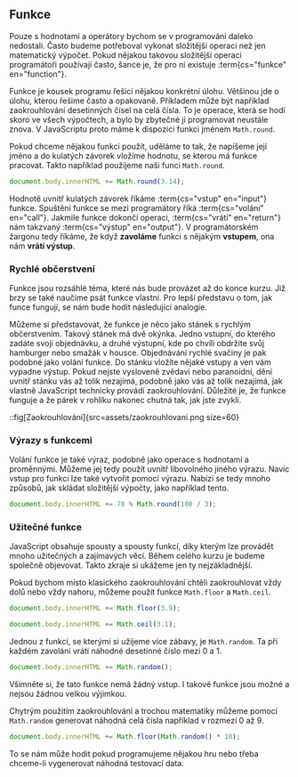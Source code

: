 ## Funkce

Pouze s hodnotami a operátory bychom se v programování daleko nedostali. Často budeme potřeboval vykonat složitější operaci než jen matematický výpočet. Pokud nějakou takovou složitější operaci programátoři používají často, šance je, že pro ni existuje :term{cs="funkce" en="function"}.

Funkce je kousek programu řešící nějakou konkrétní úlohu. Většinou jde o úlohu, kterou řešime často a opakovaně. Příkladem může být například zaokrouhlování desetinných čísel na celá čísla. To je operace, která se hodí skoro ve všech výpočtech, a bylo by zbytečné ji programovat neustále znova. V JavaScriptu proto máme k dispozici funkci jménem `Math.round`.

Pokud chceme nějakou funkci použít, uděláme to tak, že napíšeme její jméno a do kulatých závorek vložíme hodnotu, se kterou má funkce pracovat. Takto například použijeme naši funci `Math.round`.

```js
document.body.innerHTML += Math.round(3.14);
```

Hodnotě uvnitř kulatých závorek říkáme :term{cs="vstup" en="input"} funkce. Spuštění funkce se mezi programátory říká :term{cs="volání" en="call"}. Jakmile funkce dokončí operaci, :term{cs="vrátí" en="return"} nám takzvaný :term{cs="výstup" en="output"}. V programátorském žargonu tedy říkáme, že když **zavoláme** funkci s nějakým **vstupem**, ona nám **vrátí výstup**.

### Rychlé občerstvení

Funkce jsou rozsáhlé téma, které nás bude provázet až do konce kurzu. Již brzy se také naučíme psát funkce vlastní. Pro lepší představu o tom, jak funce fungují, se nám bude hodit následující analogie.

Můžeme si představovat, že funkce je něco jako stánek s rychlým občerstvením. Takový stánek má dvě okýnka. Jedno vstupní, do kterého zadáte svoji objednávku, a druhé výstupní, kde po chvíli obdržíte svůj hamburger nebo smažák v housce. Objednávání rychlé svačiny je pak podobné jako volání funkce. Do stánku vložíte nějaké vstupy a ven vám vypadne výstup. Pokud nejste vysloveně zvědaví nebo paranoidní, dění uvnitř stánku vás až tolik nezajímá, podobně jako vás až tolik nezajímá, jak vlastně JavaScript technicky provádí zaokrouhlování. Důležité je, že funkce funguje a že párek v rohlíku nakonec chutná tak, jak jste zvyklí.

::fig[Zaokrouhlování]{src=assets/zaokrouhlovani.png size=60}

### Výrazy s funkcemi

Volání funkce je také výraz, podobně jako operace s hodnotami a proměnnými. Můžeme jej tedy použít uvnitř libovolného jiného výrazu. Navíc vstup pro funkci lze také vytvořit pomocí výrazu. Nabízí se tedy mnoho způsobů, jak skládat složitější výpočty, jako například tento.

```js
document.body.innerHTML += 70 % Math.round(100 / 3);
```

### Užitečné funkce

JavaScript obsahuje spousty a spousty funkcí, díky kterým lze provádět mnoho užitečných a zajímavých věcí. Během celého kurzu je budeme společně objevovat. Takto zkraje si ukážeme jen ty nejzákladnější.

Pokud bychom místo klasického zaokrouhlování chtěli zaokrouhlovat vždy dolů nebo vždy nahoru, můžeme použít funkce `Math.floor` a `Math.ceil`.

```js
document.body.innerHTML += Math.floor(3.9);
```

```js
document.body.innerHTML += Math.ceil(3.1);
```

Jednou z funkcí, se kterými si užijeme více zábavy, je `Math.random`. Ta při každém zavolání vrátí náhodné desetinné číslo mezi 0 a 1.

```js
document.body.innerHTML += Math.random();
```

Všimněte si, že tato funkce nemá žádný vstup. I takové funkce jsou možné a nejsou žádnou velkou výjimkou.

Chytrým použitím zaokrouhlování a trochou matematiky můžeme pomocí `Math.random` generovat náhodná celá čísla například v rozmezí 0 až 9.

```js
document.body.innerHTML += Math.floor(Math.random() * 10);
```

To se nám může hodit pokud programujeme nějakou hru nebo třeba chceme-li vygenerovat náhodná testovací data.
